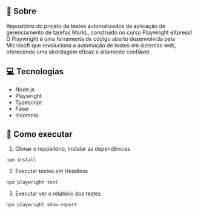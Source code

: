 ## 🤘 Sobre

Repositório do projeto de testes automatizados da aplicação de gerenciamento de tarefas MarkL, construído no curso Playwright eXpress! O Playwright é uma ferramenta de código aberto desenvolvida pela Microsoft que revoluciona a automação de testes em sistemas web, oferecendo uma abordagem eficaz e altamente confiável.

## 💻 Tecnologias
- Node.js
- Playwright
- Typescript
- Faker
- Insomnia

## 🤖 Como executar

1. Clonar o repositório, instalar as dependências
```
npm install
```

2. Executar testes em Headless
```
npx playwright test 
```

3. Executar ver o relatório dos testes
```
npx playwright show-report
```
